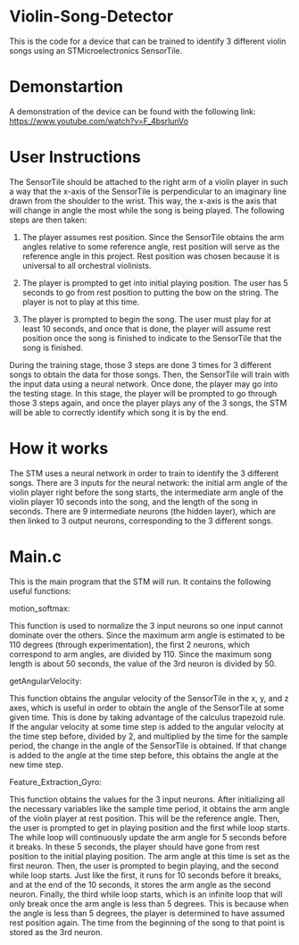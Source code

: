 # Violin-Song-Detector
This is the code for a device that can be trained to identify 3 different violin songs using an STMicroelectronics SensorTile.

# Demonstartion
A demonstration of the device can be found with the following link: https://www.youtube.com/watch?v=F_4bsrlunVo

# User Instructions
The SensorTile should be attached to the right arm of a violin player in such a way that the x-axis of the SensorTile is perpendicular to an imaginary line drawn from the shoulder to the wrist. This way, the x-axis is the axis that will change in angle the most while the song is being played. The following steps are then taken:

1. The player assumes rest position. Since the SensorTile obtains the arm angles relative to some reference angle, rest position will serve as the reference angle in this project. Rest position was chosen because it is universal to all orchestral violinists.

2. The player is prompted to get into initial playing position. The user has 5 seconds to go from rest position to putting the bow on the string. The player is not to play at this time.

3. The player is prompted to begin the song. The user must play for at least 10 seconds, and once that is done, the player will assume rest position once the song is finished to indicate to the SensorTile that the song is finished.

During the training stage, those 3 steps are done 3 times for 3 different songs to obtain the data for those songs. Then, the SensorTile will train with the input data using a neural network. Once done, the player may go into the testing stage. In this stage, the player will be prompted to go through those 3 steps again, and once the player plays any of the 3 songs, the STM will be able to correctly identify which song it is by the end.

# How it works
The STM uses a neural network in order to train to identify the 3 different songs. There are 3 inputs for the neural network: the initial arm angle of the violin player right before the song starts, the intermediate arm angle of the violin player 10 seconds into the song, and the length of the song in seconds. There are 9 intermediate neurons (the hidden layer), which are then linked to 3 output neurons, corresponding to the 3 different songs.

# Main.c
This is the main program that the STM will run. It contains the following useful functions:

motion_softmax:

This function is used to normalize the 3 input neurons so one input cannot dominate over the others. Since the maximum arm angle is estimated to be 110 degrees (through experimentation), the first 2 neurons, which correspond to arm angles, are divided by 110. Since the maximum song length is about 50 seconds, the value of the 3rd neuron is divided by 50.

getAngularVelocity:

This function obtains the angular velocity of the SensorTile in the x, y, and z axes, which is useful in order to obtain the angle of the SensorTile at some given time. This is done by taking advantage of the calculus trapezoid rule. If the angular velocity at some time step is added to the angular velocity at the time step before, divided by 2, and multiplied by the time for the sample period, the change in the angle of the SensorTile is obtained. If that change is added to the angle at the time step before, this obtains the angle at the new time step.

Feature_Extraction_Gyro:

This function obtains the values for the 3 input neurons. After initializing all the necessary variables like the sample time period, it obtains the arm angle of the violin player at rest position. This will be the reference angle. Then, the user is prompted to get in playing position and the first while loop starts. The while loop will continuously update the arm angle for 5 seconds before it breaks. In these 5 seconds, the player should have gone from rest position to the initial playing position. The arm angle at this time is set as the first neuron. Then, the user is prompted to begin playing, and the second while loop starts. Just like the first, it runs for 10 seconds before it breaks, and at the end of the 10 seconds, it stores the arm angle as the second neuron. Finally, the third while loop starts, which is an infinite loop that will only break once the arm angle is less than 5 degrees. This is because when the angle is less than 5 degrees, the player is determined to have assumed rest position again. The time from the beginning of the song to that point is stored as the 3rd neuron.
